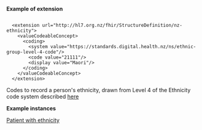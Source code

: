 

**Example of extension**

```

  <extension url="http://hl7.org.nz/fhir/StructureDefinition/nz-ethnicity">
    <valueCodeableConcept>
      <coding>
        <system value="https://standards.digital.health.nz/ns/ethnic-group-level-4-code"/>
        <code value="21111"/>
        <display value="Maori"/>
      </coding>
    </valueCodeableConcept>
  </extension>

```

Codes to record a person's ethnicity, drawn from Level 4 of the Ethnicity code system described [here](http://aria.stats.govt.nz/aria/#ClassificationView:uri=http://stats.govt.nz/cms/ClassificationVersion/YVqOcFHSlguKkT17)

**Example instances**

[Patient with ethnicity](Patient-patient-nz-ethnicity.html)

